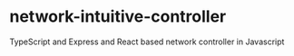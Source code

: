 # network-intuitive-controller
TypeScript and Express and React based network controller in Javascript
